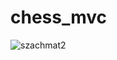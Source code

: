 # chess_mvc
![szachmat2](https://user-images.githubusercontent.com/80004072/132985870-c5b02d39-125f-4289-adc8-60a0d30fdf79.PNG)

